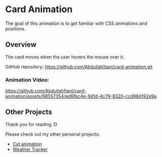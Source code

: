 # Card Animation
The goal of this animation is to get familiar with CSS animations and positions.

## Overview
The card moves when the user hovers the mouse over it.

GitHub repository: https://github.com/Abdullah1tani/card-animation.git

### Animation Video:
https://github.com/Abdullah1tani/card-animation/assets/98557354/ed6fbc4e-9d1d-4c79-8320-ccd98d192e9a


## Other Projects
Thank you for reading :D

Please check out my other personal projects:
- [Cat animation](https://github.com/Abdullah1tani/cat-animation)
- [Weather Tracker](https://github.com/Abdullah1tani/WeatherProject)
